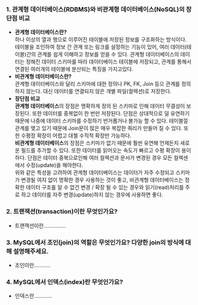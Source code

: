 ### 1. 관계형 데이터베이스(RDBMS)와 비관계형 데이터베이스(NoSQL)의 장단점 비교
* **관계형 데이터베이스란?**  
하나 이상의 열과 행으로 이루어진 테이블에 저장된 정보를 구조화하는 방식이다. 테이블을 조인하여 정보 간 관계 또는 링크를 설정하는 기능이 있어, 여러 데이터(테이블)간의 관계를 쉽게 이해하고 정보를 얻을 수 있다. 관계형 데이터베이스의 데이터는 정해진 데이터 스키마를 따라 데이터베이스 테이블에 저장되고, 관계를 통해서 연결된 여러개의 테이블에 분산되는 특징을 가지고있다.
* **비관계형 데이터베이스란?**  
관계형 데이터베이스와 달리 스키마에 대한 정의나 PK, FK, Join 등으 관계를 정의하지 않는다. 대신 데이터를 연결되지 않은 개별 파일(컬렉션)로 저장한다. 
* **장단점 비교**  
**관계형 데이터베이스**의 장점은 명확하게 정의 된 스키마로 인해 데이터 무결성이 보장된다. 또한 데이터를 중복없이 한 번만 저장된다. 단점은 상대적으로 덜 유연하기 때문에 나중에 데이터 스키마를 수정하기 번거롭거나 불가능 할 수 있다. 테이블낄 관계를 맺고 있기 때문에 Join문이 많은 매우 복잡한 쿼리가 만들어 질 수 있다. 또한 수평정 확장이 어렵고 대첼 수직적 확장만 가능하다.   
**비관계형 데이터베이스**의 장점은 스키마가 없기 때문에 훨씬 유연해 언제든지 새로운 필드를 추가할 수 있다. 또한 데이터를 읽어오는 속도가 빠르고 수평 확장이 용이하다. 단점은 데이터 중복으로인해 여러 컬렉션과 문서가 변경된 경우 모든 컬렉센에서 수정(update)을 해야한다.  
위와 같은 특성을 고려하여 관계형 데이터베이스는 데이터가 자주 수정되고 스키마가 변경될 여지 없이 명확한 경우 사용하는 것이 좋고, 비관계형 데이터베이스는 정확한 데이터 구조를 알 수 없건 변경 / 확장 될 수 있는 경우와 읽기(read)처리를 주로 하고 데이터를 자주 변경(update)하지 않는 경우에 사용하면 좋다.


### 2. 트랜잭션(transaction)이란 무엇인가요?

- 트랜잭션이란...............

### 3. MySQL에서 조인(join)의 역할은 무엇인가요? 다양한 join의 방식에 대해 설명해주세요.

- 조인이란...........

### 4. MySQL에서 인덱스(index)란 무엇인가요?

- 인덱스란............
